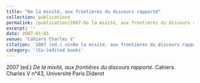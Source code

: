 ```yaml
---
title: "De la mixité, aux frontières du discours rapporté"
collection: publications
permalink: /publication/2007-De la mixité, aux frontières du discours rapporté
excerpt: ''
date: 2007-01-01
venue: 'Cahiers Charles V'
citation: '2007 (ed.) <i>De la mixité, aux frontières du discours rapporté</i>. Cahiers Charles V n°43, Université Paris Diderot'
category: '(Co-)edited books'
---
```

2007 (ed.) <i>De la mixité, aux frontières du discours rapporté</i>. Cahiers Charles V n°43, Université Paris Diderot